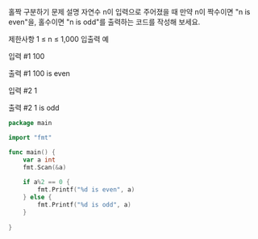 홀짝 구분하기
문제 설명
자연수 n이 입력으로 주어졌을 때 만약 n이 짝수이면 "n is even"을, 홀수이면 "n is odd"를 출력하는 코드를 작성해 보세요.

제한사항
1 ≤ n ≤ 1,000
입출력 예

입력 #1
100

출력 #1
100 is even

입력 #2
1

출력 #2
1 is odd

```go
package main

import "fmt"

func main() {
    var a int
    fmt.Scan(&a)
    
    if a%2 == 0 {
        fmt.Printf("%d is even", a)
    } else {
        fmt.Printf("%d is odd", a)
    }
    
}

```
